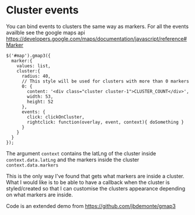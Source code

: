 # Cluster events

You can bind events to clusters the same way as markers. For all the events availble see the google maps api https://developers.google.com/maps/documentation/javascript/reference#Marker

```
$('#map').gmap3({
  marker:{
    values: list,
    cluster:{
      radius: 40, 
      // This style will be used for clusters with more than 0 markers
      0: {
        content: '<div class="cluster cluster-1">CLUSTER_COUNT</div>',
        width: 53,
        height: 52
      },
      events: {
        click: clickOnCluster,
        rightclick: function(overlay, event, context){ doSomething }
      }
    }
  }
});
```

The argument `context` contains the latLng of the cluster inside `context.data.latLng` and the markers inside the cluster `context.data.markers`

This is the only way I've found that gets what markers are inside a cluster.  What I would like is to be able to have a callback when the cluster is styled/created so that I can customise the clusters appearance depending on what markers are inside.

Code is an extended demo from https://github.com/jbdemonte/gmap3